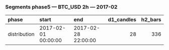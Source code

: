 ### Segments phase5 — BTC_USD 2h — 2017-02

| phase        | start               | end                 |   d1_candles |   h2_bars |
|:-------------|:--------------------|:--------------------|-------------:|----------:|
| distribution | 2017-02-01 00:00:00 | 2017-02-28 22:00:00 |           28 |       336 |